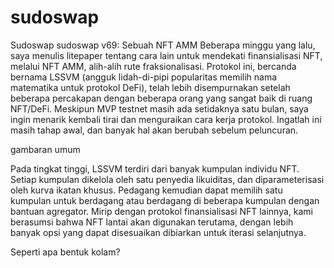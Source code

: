 # sudoswap
Sudoswap
sudoswap v69: Sebuah NFT AMM
Beberapa minggu yang lalu, saya menulis litepaper tentang cara lain untuk mendekati finansialisasi NFT, melalui NFT AMM, alih-alih rute fraksionalisasi. Protokol ini, bercanda bernama LSSVM (angguk lidah-di-pipi popularitas memilih nama matematika untuk protokol DeFi), telah lebih disempurnakan setelah beberapa percakapan dengan beberapa orang yang sangat baik di ruang NFT/DeFi. Meskipun MVP testnet masih ada setidaknya satu bulan, saya ingin menarik kembali tirai dan menguraikan cara kerja protokol. Ingatlah ini masih tahap awal, dan banyak hal akan berubah sebelum peluncuran.

gambaran umum

Pada tingkat tinggi, LSSVM terdiri dari banyak kumpulan individu NFT. Setiap kumpulan dikelola oleh satu penyedia likuiditas, dan diparameterisasi oleh kurva ikatan khusus. Pedagang kemudian dapat memilih satu kumpulan untuk berdagang atau berdagang di beberapa kumpulan dengan bantuan agregator. Mirip dengan protokol finansialisasi NFT lainnya, kami berasumsi bahwa NFT lantai akan digunakan terutama, dengan lebih banyak opsi yang dapat disesuaikan dibiarkan untuk iterasi selanjutnya.

Seperti apa bentuk kolam?


